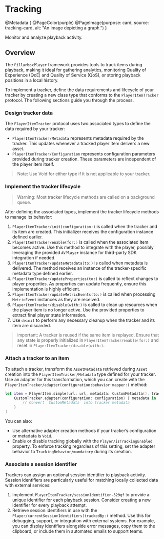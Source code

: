 # Tracking

@Metadata {
    @PageColor(purple)
    @PageImage(purpose: card, source: tracking-card, alt: "An image depicting a graph.")
}

Monitor and analyze playback activity.

## Overview

The ``PillarboxPlayer`` framework provides tools to track items during playback, making it ideal for gathering analytics, monitoring Quality of Experience (QoE) and Quality of Service (QoS), or storing playback positions in a local history.

To implement a tracker, define the data requirements and lifecycle of your tracker by creating a new class type that conforms to the ``PlayerItemTracker`` protocol. The following sections guide you through the process.

### Design tracker data

The ``PlayerItemTracker`` protocol uses two associated types to define the data required by your tracker:

- ``PlayerItemTracker/Metadata`` represents metadata required by the tracker. This updates whenever a tracked player item delivers a new asset.
- ``PlayerItemTracker/Configuration`` represents configuration parameters provided during tracker creation. These parameters are independent of the player item itself.

> Note: Use Void for either type if it is not applicable to your tracker.

### Implement the tracker lifecycle

> Warning: Most tracker lifecycle methods are called on a background queue.

After defining the associated types, implement the tracker lifecycle methods to manage its behavior:

1. ``PlayerItemTracker/init(configuration:)`` is called when the tracker and its item are created. This initializer receives the configuration instance defined earlier.
2. ``PlayerItemTracker/enable(for:)`` is called when the associated item becomes active. Use this method to integrate with the player, possibly leveraging the provided `AVPlayer` instance for third-party SDK integration if needed.
3. ``PlayerItemTracker/updateMetadata(to:)`` is called when metadata is delivered. The method receives an instance of the tracker-specific metadata type defined earlier.
4. ``PlayerItemTracker/updateProperties(to:)`` is called to reflect changes to player properties. As properties can update frequently, ensure this implementation is highly efficient.
5. ``PlayerItemTracker/updateMetricEvents(to:)`` is called when processing ``MetricEvent`` instances as they are received.
6. ``PlayerItemTracker/disable(with:)`` is called to clean up resources when the player item is no longer active. Use the provided properties to extract final player state information.
7. Use `deinit` to perform any necessary cleanup when the tracker and its item are discarded.

> Important: A tracker is reused if the same item is replayed. Ensure that any state is properly initialized in ``PlayerItemTracker/enable(for:)`` and reset in ``PlayerItemTracker/disable(with:)``.

### Attach a tracker to an item

To attach a tracker, transform the ``AssetMetadata`` retrieved during ``Asset`` creation into the ``PlayerItemTracker/Metadata`` type defined for your tracker. Use an adapter for this transformation, which you can create with the ``PlayerItemTracker/adapter(configuration:behavior:mapper:)`` method:

```swift
let item = PlayerItem.simple(url: url, metadata: CustomMetadata(), trackerAdapters: [
    CustomTracker.adapter(configuration: configuration) { metadata in
        // Convert `CustomMetadata` into tracker metadata
    }
]
```

You can also:

- Use alternative adapter creation methods if your tracker’s configuration or metadata is `Void`.
- Enable or disable tracking globally with the ``Player/isTrackingEnabled`` property. To enforce tracking regardless of this setting, set the adapter behavior to ``TrackingBehavior/mandatory`` during its creation.

### Associate a session identifier

Trackers can assign an optional session identifier to playback activity. Session identifiers are particularly useful for matching locally collected data with external services:

1. Implement ``PlayerItemTracker/sessionIdentifier-329qf`` to provide a unique identifier for each playback session. Consider creating a new identifier for every playback attempt.
2. Retrieve session identifiers in use with the ``Player/currentSessionIdentifiers(trackedBy:)`` method. Use this for debugging, support, or integration with external systems. For example, you can display identifiers alongside error messages, copy them to the clipboard, or include them in automated emails to support teams.
